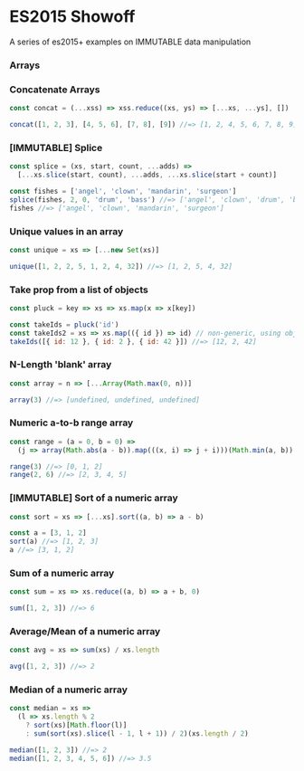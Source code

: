 # ES2015 Showoff

A series of es2015+ examples on IMMUTABLE data manipulation

### Arrays

### Concatenate Arrays

```javascript
const concat = (...xss) => xss.reduce((xs, ys) => [...xs, ...ys], [])
```
```javascript
concat([1, 2, 3], [4, 5, 6], [7, 8], [9]) //=> [1, 2, 4, 5, 6, 7, 8, 9]
```

### [IMMUTABLE] Splice

```javascript
const splice = (xs, start, count, ...adds) =>
  [...xs.slice(start, count), ...adds, ...xs.slice(start + count)]
```
```javascript
const fishes = ['angel', 'clown', 'mandarin', 'surgeon']
splice(fishes, 2, 0, 'drum', 'bass') //=> ['angel', 'clown', 'drum', 'bass', 'mandarin', 'surgeon']
fishes //=> ['angel', 'clown', 'mandarin', 'surgeon']
```

### Unique values in an array

```javascript
const unique = xs => [...new Set(xs)]
```
```javascript
unique([1, 2, 2, 5, 1, 2, 4, 32]) //=> [1, 2, 5, 4, 32]
```

### Take prop from a list of objects

```javascript
const pluck = key => xs => xs.map(x => x[key])
```
```javascript
const takeIds = pluck('id')
const takeIds2 = xs => xs.map(({ id }) => id) // non-generic, using object destructuring
takeIds([{ id: 12 }, { id: 2 }, { id: 42 }]) //=> [12, 2, 42]
```

### N-Length 'blank' array

```javascript
const array = n => [...Array(Math.max(0, n))]
```
```javascript
array(3) //=> [undefined, undefined, undefined]
```

### Numeric a-to-b range array

```javascript
const range = (a = 0, b = 0) =>
  (j => array(Math.abs(a - b)).map(((x, i) => j + i)))(Math.min(a, b))
```
```javascript
range(3) //=> [0, 1, 2]
range(2, 6) //=> [2, 3, 4, 5]
```

### [IMMUTABLE] Sort of a numeric array

```javascript
const sort = xs => [...xs].sort((a, b) => a - b)
```
```javascript
const a = [3, 1, 2]
sort(a) //=> [1, 2, 3]
a //=> [3, 1, 2]
```

### Sum of a numeric array

```javascript
const sum = xs => xs.reduce((a, b) => a + b, 0)
```
```javascript
sum([1, 2, 3]) //=> 6
```

### Average/Mean of a numeric array

```javascript
const avg = xs => sum(xs) / xs.length
```
```javascript
avg([1, 2, 3]) //=> 2
```

### Median of a numeric array

```javascript
const median = xs =>
  (l => xs.length % 2
    ? sort(xs)[Math.floor(l)]
    : sum(sort(xs).slice(l - 1, l + 1)) / 2)(xs.length / 2)
```
```javascript
median([1, 2, 3]) //=> 2
median([1, 2, 3, 4, 5, 6]) //=> 3.5
```
